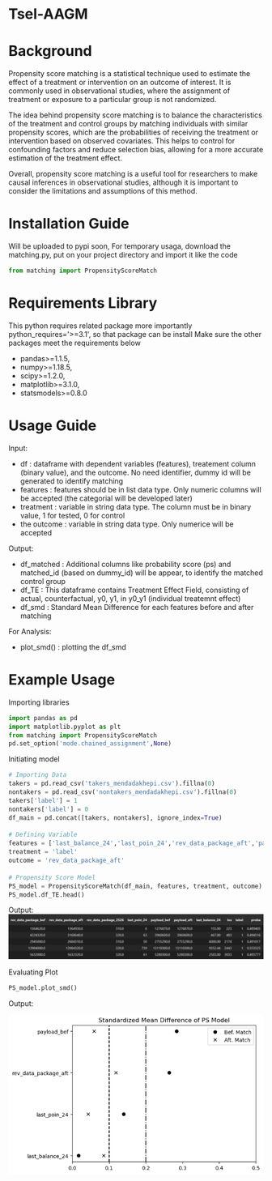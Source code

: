 # Tsel-AAGM


# Background
Propensity score matching is a statistical technique used to estimate the effect of a treatment or intervention on an outcome of interest. It is commonly used in observational studies, where the assignment of treatment or exposure to a particular group is not randomized.

The idea behind propensity score matching is to balance the characteristics of the treatment and control groups by matching individuals with similar propensity scores, which are the probabilities of receiving the treatment or intervention based on observed covariates. This helps to control for confounding factors and reduce selection bias, allowing for a more accurate estimation of the treatment effect.

Overall, propensity score matching is a useful tool for researchers to make causal inferences in observational studies, although it is important to consider the limitations and assumptions of this method.

# Installation Guide
Will be uploaded to pypi soon,
For temporary usaga, download the matching.py, put on your project directory and import it like the code
```python
from matching import PropensityScoreMatch
```

# Requirements Library
This python requires related package more importantly python_requires='>=3.1', so that package can be install Make sure the other packages meet the requirements below
- pandas>=1.1.5,
- numpy>=1.18.5,
- scipy>=1.2.0,
- matplotlib>=3.1.0,
- statsmodels>=0.8.0

# Usage Guide
Input:
- df : dataframe with dependent variables (features), treatement column (binary value), and the outcome. No need identifier, dummy id will be generated to identify matching 
- features : features should be in list data type. Only numeric columns will be accepted (the categorial will be developed later)
- treatment : variable in string data type. The column must be in binary value, 1 for tested, 0 for control
- the outcome : variable in string data type. Only numerice will be accepted

Output:
- df_matched : Additional columns like probability score (ps) and matched_id (based on dummy_id) will be appear, to identify the matched control group
- df_TE : This dataframe contains Treatment Effect Field, consisting of actual, counterfactual, y0, y1, in y0_y1 (individual treatemnt effect)
- df_smd : Standard Mean Difference for each features before and after matching

For Analysis:
- plot_smd() : plotting the df_smd

# Example Usage
Importing libraries
```python
import pandas as pd
import matplotlib.pyplot as plt
from matching import PropensityScoreMatch
pd.set_option('mode.chained_assignment',None)
```
Initiating model
```python
# Importing Data
takers = pd.read_csv('takers_mendadakhepi.csv').fillna(0)
nontakers = pd.read_csv('nontakers_mendadakhepi.csv').fillna(0)
takers['label'] = 1
nontakers['label'] = 0
df_main = pd.concat([takers, nontakers], ignore_index=True)

# Defining Variable
features = ['last_balance_24','last_poin_24','rev_data_package_aft','payload_bef']
treatment = 'label'
outcome = 'rev_data_package_aft'

# Propensity Score Model
PS_model = PropensityScoreMatch(df_main, features, treatment, outcome)
PS_model.df_TE.head()
```
Output:
![output2](output/df_te.png)

Evaluating Plot
```python
PS_model.plot_smd()
```
Output:

![output2](output/smd.png)
